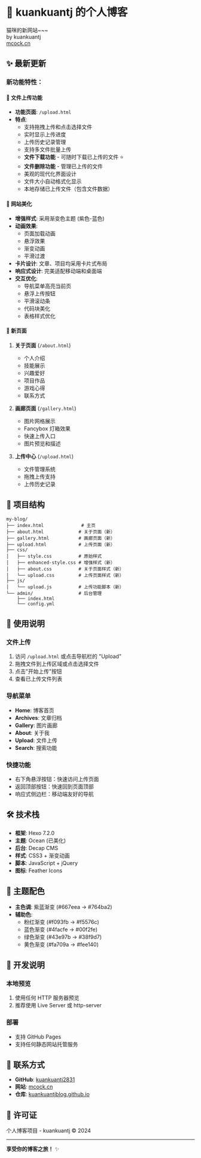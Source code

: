 # 🎨 kuankuantj 的个人博客

猫咪的新网站~~~  
by kuankuantj  
[mcock.cn](https://mcock.cn)

## ✨ 最新更新

### 新功能特性：

#### 📁 文件上传功能
- **功能页面**: `/upload.html`
- **特点**:
  - 支持拖拽上传和点击选择文件
  - 实时显示上传进度
  - 上传历史记录管理
  - 支持多文件批量上传
  - **文件下载功能** - 可随时下载已上传的文件 ⭐
  - **文件删除功能** - 管理已上传的文件
  - 美观的现代化界面设计
  - 文件大小自动格式化显示
  - 本地存储已上传文件（包含文件数据）

#### 🎨 网站美化
- **增强样式**: 采用渐变色主题 (紫色-蓝色)
- **动画效果**: 
  - 页面加载动画
  - 悬浮效果
  - 渐变动画
  - 平滑过渡
- **卡片设计**: 文章、项目均采用卡片式布局
- **响应式设计**: 完美适配移动端和桌面端
- **交互优化**:
  - 导航菜单高亮当前页
  - 悬浮上传按钮
  - 平滑滚动条
  - 代码块美化
  - 表格样式优化

#### 📄 新页面

1. **关于页面** (`/about.html`)
   - 个人介绍
   - 技能展示
   - 兴趣爱好
   - 项目作品
   - 游戏心得
   - 联系方式

2. **画廊页面** (`/gallery.html`)
   - 图片网格展示
   - Fancybox 灯箱效果
   - 快速上传入口
   - 图片预览和描述

3. **上传中心** (`/upload.html`)
   - 文件管理系统
   - 拖拽上传支持
   - 上传历史记录

## 📁 项目结构

```
my-blog/
├── index.html              # 主页
├── about.html             # 关于页面（新）
├── gallery.html           # 画廊页面（新）
├── upload.html            # 上传页面（新）
├── css/
│   ├── style.css          # 原始样式
│   ├── enhanced-style.css # 增强样式（新）
│   ├── about.css          # 关于页面样式（新）
│   └── upload.css         # 上传页面样式（新）
├── js/
│   └── upload.js          # 上传功能脚本（新）
└── admin/                 # 后台管理
    ├── index.html
    └── config.yml
```

## 🎯 使用说明

### 文件上传
1. 访问 `/upload.html` 或点击导航栏的 "Upload"
2. 拖拽文件到上传区域或点击选择文件
3. 点击"开始上传"按钮
4. 查看已上传文件列表

### 导航菜单
- **Home**: 博客首页
- **Archives**: 文章归档
- **Gallery**: 图片画廊
- **About**: 关于我
- **Upload**: 文件上传
- **Search**: 搜索功能

### 快捷功能
- 右下角悬浮按钮：快速访问上传页面
- 返回顶部按钮：快速回到页面顶部
- 响应式侧边栏：移动端友好的导航

## 🛠️ 技术栈

- **框架**: Hexo 7.2.0
- **主题**: Ocean (已美化)
- **后台**: Decap CMS
- **样式**: CSS3 + 渐变动画
- **脚本**: JavaScript + jQuery
- **图标**: Feather Icons

## 🎨 主题配色

- **主色调**: 紫蓝渐变 (#667eea → #764ba2)
- **辅助色**: 
  - 粉红渐变 (#f093fb → #f5576c)
  - 蓝色渐变 (#4facfe → #00f2fe)
  - 绿色渐变 (#43e97b → #38f9d7)
  - 黄色渐变 (#fa709a → #fee140)

## 📝 开发说明

### 本地预览
1. 使用任何 HTTP 服务器预览
2. 推荐使用 Live Server 或 http-server

### 部署
- 支持 GitHub Pages
- 支持任何静态网站托管服务

## 📮 联系方式

- **GitHub**: [kuankuantj2831](https://github.com/kuankuantj2831)
- **网站**: [mcock.cn](https://mcock.cn)
- **仓库**: [kuankuantjblog.github.io](https://github.com/kuankuantj2831/kuankuantjblog.github.io)

## 📄 许可证

个人博客项目 - kuankuantj © 2024

---

**享受你的博客之旅！** ✨
